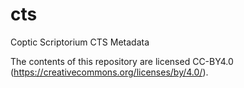 cts
===

Coptic Scriptorium CTS Metadata

The contents of this repository are licensed CC-BY4.0 (https://creativecommons.org/licenses/by/4.0/). 
